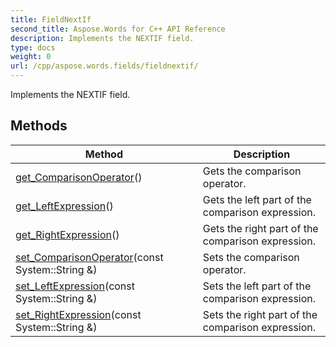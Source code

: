 ```yaml
---
title: FieldNextIf
second_title: Aspose.Words for C++ API Reference
description: Implements the NEXTIF field. 
type: docs
weight: 0
url: /cpp/aspose.words.fields/fieldnextif/
---
```


Implements the NEXTIF field. 

## Methods

| Method | Description |
| --- | --- |
| [get_ComparisonOperator](./get_comparisonoperator/)() | Gets the comparison operator.  |
| [get_LeftExpression](./get_leftexpression/)() | Gets the left part of the comparison expression.  |
| [get_RightExpression](./get_rightexpression/)() | Gets the right part of the comparison expression.  |
| [set_ComparisonOperator](./set_comparisonoperator/)(const System::String &) | Sets the comparison operator.  |
| [set_LeftExpression](./set_leftexpression/)(const System::String &) | Sets the left part of the comparison expression.  |
| [set_RightExpression](./set_rightexpression/)(const System::String &) | Sets the right part of the comparison expression.  |
